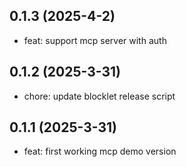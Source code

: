 ## 0.1.3 (2025-4-2)

- feat: support mcp server with auth

## 0.1.2 (2025-3-31)

- chore: update blocklet release script

## 0.1.1 (2025-3-31)

- feat: first working mcp demo version
